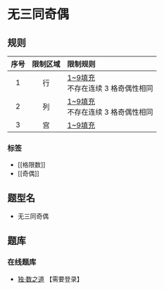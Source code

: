 # 无三同奇偶

## 规则

| 序号  | 限制区域 | 限制规则                       |
|:---:|:----:|:---------------------------|
|  1  |  行   | [1~9填充]<br/>不存在连续 3 格奇偶性相同 |
|  2  |  列   | [1~9填充]<br/>不存在连续 3 格奇偶性相同 |
|  3  |  宫   | [1~9填充]                    |

### 标签

- [[格限数]]
- [[奇偶]]

## 题型名

- 无三同奇偶

## 题库

### 在线题库

- [独·数之道](http://www.sudokufans.org.cn/lx/game.index.php?type=noe) 【需要登录】

[1~9填充]: ../../../../rules.md#1to9填充
